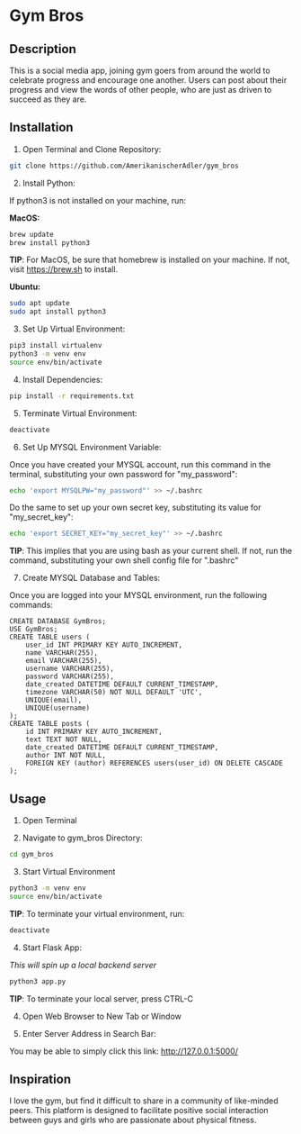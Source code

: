 # Gym Bros

## Description

This is a social media app, joining gym goers from around the world to celebrate progress and encourage one another. Users can post about their progress and view the words of other people, who are just as driven to succeed as they are.

## Installation

1) Open Terminal and Clone Repository:

```bash
git clone https://github.com/AmerikanischerAdler/gym_bros
```

2) Install Python:

If python3 is not installed on your machine, run:

**MacOS:**

```bash
brew update 
brew install python3
``` 

**TIP**: For MacOS, be sure that homebrew is installed on your machine. If not, visit https://brew.sh to install.

**Ubuntu:**

```bash
sudo apt update 
sudo apt install python3
```

3) Set Up Virtual Environment:

```bash
pip3 install virtualenv
python3 -m venv env
source env/bin/activate
```

4) Install Dependencies:

```bash
pip install -r requirements.txt
```

5) Terminate Virtual Environment:

```bash 
deactivate
```

6) Set Up MYSQL Environment Variable:

Once you have created your MYSQL account, run this command in the terminal, substituting your own password for "my_password":

```bash
echo 'export MYSQLPW="my_password"' >> ~/.bashrc
```

Do the same to set up your own secret key, substituting its value for "my_secret_key":

```bash
echo 'export SECRET_KEY="my_secret_key"' >> ~/.bashrc
```

**TIP**: This implies that you are using bash as your current shell. If not, run
the command, substituting your own shell config file for ".bashrc"

7) Create MYSQL Database and Tables:

Once you are logged into your MYSQL environment, run the following commands:

```mysql
CREATE DATABASE GymBros;
USE GymBros;
CREATE TABLE users (
    user_id INT PRIMARY KEY AUTO_INCREMENT, 
    name VARCHAR(255), 
    email VARCHAR(255), 
    username VARCHAR(255), 
    password VARCHAR(255),
    date_created DATETIME DEFAULT CURRENT_TIMESTAMP,
    timezone VARCHAR(50) NOT NULL DEFAULT 'UTC',
    UNIQUE(email),
    UNIQUE(username)
);
CREATE TABLE posts (
    id INT PRIMARY KEY AUTO_INCREMENT,
    text TEXT NOT NULL,
    date_created DATETIME DEFAULT CURRENT_TIMESTAMP,
    author INT NOT NULL,
    FOREIGN KEY (author) REFERENCES users(user_id) ON DELETE CASCADE
);
```

## Usage

1) Open Terminal

2) Navigate to gym_bros Directory:

```bash
cd gym_bros
```

3) Start Virtual Environment

```bash
python3 -m venv env
source env/bin/activate
```

**TIP**: To terminate your virtual environment, run:

```bash
deactivate
```

4) Start Flask App:

*This will spin up a local backend server*

```bash
python3 app.py
```

**TIP**: To terminate your local server, press CTRL-C

4) Open Web Browser to New Tab or Window

5) Enter Server Address in Search Bar:

You may be able to simply click this link: http://127.0.0.1:5000/

## Inspiration

I love the gym, but find it difficult to share in a community of like-minded peers. This platform is designed to facilitate positive social interaction between guys and girls who are passionate about physical fitness.

